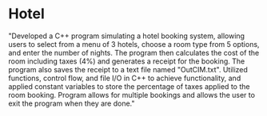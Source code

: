 # Hotel

"Developed a C++ program simulating a hotel booking system, allowing users to select from a menu of 3 hotels, choose a room type from 5 options, and enter the number of nights. The program then calculates the cost of the room including taxes (4%) and generates a receipt for the booking. The program also saves the receipt to a text file named "OutCIM.txt". Utilized functions, control flow, and file I/O in C++ to achieve functionality, and applied constant variables to store the percentage of taxes applied to the room booking. Program allows for multiple bookings and allows the user to exit the program when they are done."




